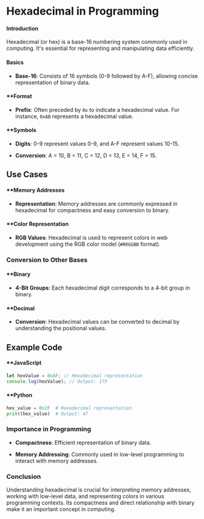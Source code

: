 
# Hexadecimal in Programming

#### **Introduction**

Hexadecimal (or hex) is a base-16 numbering system commonly used in computing. It's essential for representing and manipulating data efficiently.

#### **Basics**

- **Base-16**: Consists of 16 symbols (0-9 followed by A-F), allowing concise representation of binary data.

#### **Format

- **Prefix**: Often preceded by `0x` to indicate a hexadecimal value. For instance, `0xAB` represents a hexadecimal value.

#### **Symbols

- **Digits**: 0-9 represent values 0-9, and A-F represent values 10-15.
  
- **Conversion**: A = 10, B = 11, C = 12, D = 13, E = 14, F = 15.

## Use Cases

#### **Memory Addresses

- **Representation**: Memory addresses are commonly expressed in hexadecimal for compactness and easy conversion to binary.

#### **Color Representation

- **RGB Values**: Hexadecimal is used to represent colors in web development using the RGB color model (`#RRGGBB` format).

### Conversion to Other Bases

#### **Binary

- **4-Bit Groups**: Each hexadecimal digit corresponds to a 4-bit group in binary.

#### **Decimal

- **Conversion**: Hexadecimal values can be converted to decimal by understanding the positional values.

## Example Code

#### **JavaScript

```javascript
let hexValue = 0xAF; // Hexadecimal representation
console.log(hexValue); // Output: 175
```

#### **Python

```python
hex_value = 0x2F  # Hexadecimal representation
print(hex_value)  # Output: 47
```

### Importance in Programming

- **Compactness**: Efficient representation of binary data.
  
- **Memory Addressing**: Commonly used in low-level programming to interact with memory addresses.

### Conclusion

Understanding hexadecimal is crucial for interpreting memory addresses, working with low-level data, and representing colors in various programming contexts. Its compactness and direct relationship with binary make it an important concept in computing.
